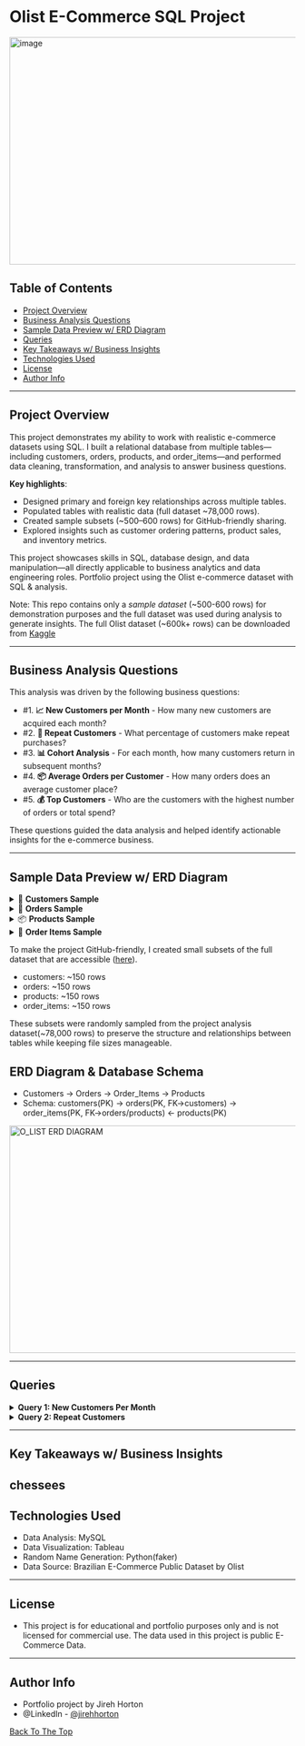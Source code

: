 # Olist E-Commerce SQL Project
<img width="1400" height="400" alt="image" src="https://github.com/user-attachments/assets/202c3dd2-74e4-436a-8c24-8083542994a1" />

## Table of Contents
- [Project Overview](#project-overview)
- [Business Analysis Questions](#Business-Analysis-Questions)
- [Sample Data Preview w/ ERD Diagram](#Sample-Data-Preview-w-ERD-Diagram)
- [Queries](#Queries)
- [Key Takeaways w/ Business Insights](#Key-Takeaways-w-Business-Insights)
- [Technologies Used](#technologies-used)
- [License](#license)
- [Author Info](#author-info)


---
## Project Overview
This project demonstrates my ability to work with realistic e-commerce datasets using SQL. I built a relational database from multiple tables—including customers, orders, products, and order_items—and performed data cleaning, transformation, and analysis to answer business questions.

__Key highlights__:
- Designed primary and foreign key relationships across multiple tables.
- Populated tables with realistic data (full dataset ~78,000 rows).
- Created sample subsets (~500–600 rows) for GitHub-friendly sharing.
- Explored insights such as customer ordering patterns, product sales, and inventory metrics.

This project showcases skills in SQL, database design, and data manipulation—all directly applicable to business analytics and data engineering roles.
Portfolio project using the Olist e-commerce dataset with SQL &amp; analysis.

Note: 
This repo contains only a *sample dataset* (~500-600 rows) for demonstration purposes and the full dataset was used during analysis to generate insights.
The full Olist dataset (~600k+ rows) can be downloaded from [Kaggle](https://www.kaggle.com/datasets/olistbr/brazilian-ecommerce)

---
## Business Analysis Questions
This analysis was driven by the following business questions:

- #1. __📈 New Customers per Month__ - How many new customers are acquired each month?
- #2. __🔁 Repeat Customers__ - What percentage of customers make repeat purchases?
- #3. __📊 Cohort Analysis__ - For each month, how many customers return in subsequent months?
- #4. __📦 Average Orders per Customer__ - How many orders does an average customer place?
- #5. __💰 Top Customers__ - Who are the customers with the highest number of orders or total spend?

These questions guided the data analysis and helped identify actionable insights for the e-commerce business.

---
## Sample Data Preview w/ ERD Diagram

<details> <summary>👤 <b>Customers Sample</b></summary>
	
| customer_id | customer_unique_id | city           | state |
| ----------- | ------------------ | -------------- | ----- |
| c001        | u001               | São Paulo      | SP    |
| c002        | u002               | Rio de Janeiro | RJ    |
| c003        | u003               | Belo Horizonte | MG    |

</details>

<details> <summary>🧾 <b>Orders Sample</b></summary>
	
| order_id | customer_id | order_status | order_purchase_timestamp |
| -------- | ----------- | ------------ | ------------------------ |
| o001     | c001        | delivered    | 2017-10-02 10:56:33      |
| o002     | c002        | shipped      | 2017-10-03 13:22:11      |
| o003     | c003        | delivered    | 2017-10-04 16:40:57      |

</details>

<details> <summary>📦 <b>Products Sample</b></summary>

| product_id | product_category | weight_grams | price  |
| ---------- | ---------------- | ------------ | ------ |
| p001       | electronics      | 1500         | 199.90 |
| p002       | furniture        | 4500         | 329.00 |
| p003       | toys             | 800          | 59.90  |

</details>

<details> <summary>🛒 <b>Order Items Sample</b></summary>

| order_item_id | order_id | product_id | price  | freight_value |
| ------------- | -------- | ---------- | ------ | ------------- |
| 1             | o001     | p001       | 199.90 | 20.00         |
| 2             | o002     | p002       | 329.00 | 35.00         |
| 3             | o003     | p003       | 59.90  | 10.00         |

</details>

To make the project GitHub-friendly, I created small subsets of the full dataset that are accessible ([here](https://github.com/JirehHorton/olist_project/tree/dcb8af4a4409156f6a013edc40643252729e2446/data)).

- customers: ~150 rows
- orders: ~150 rows
- products: ~150 rows
- order_items: ~150 rows

These subsets were randomly sampled from the project analysis dataset(~78,000 rows) to preserve the structure and relationships between tables while keeping file sizes manageable.
 
## ERD Diagram & Database Schema

- Customers → Orders → Order_Items → Products
- Schema: customers(PK) → orders(PK, FK→customers) → order_items(PK, FK→orders/products) ← products(PK)

<img width="600" height="400" alt="O_LIST ERD DIAGRAM" src="https://github.com/user-attachments/assets/95898861-559f-44f0-ad34-ec1f46c0da99" />

---

## Queries 
<details> <summary><strong>Query 1: New Customers Per Month</strong></summary>
	
```sql
SELECT DATE_FORMAT(first_order, "%Y-%m") AS first_month,
COUNT(DISTINCT customer_unique_id) AS new_customers
FROM ( 
	SELECT c.customer_unique_id,
		   MIN(order_delivered_customer_date) AS first_order
	FROM customers c
	JOIN orders o
		ON c.customer_unique_id = o.customer_unique_id
	WHERE order_status = 'delivered'
	GROUP BY customer_unique_id
) AS sub
GROUP BY first_month
ORDER BY first_month DESC; 
```

<img width="255" height="402" alt="NEW CUSTOMERS PER MONTH" src="https://github.com/user-attachments/assets/be01972e-f750-499e-949a-6a38a87d2824" />


**Insight:**

- NEED TO UPDATE THIS 

**Business Implication:**

- Helps guide marketing campaigns and allocate resources effectively.

</details> <details> <summary><strong>Query 2: Repeat Customers</strong></summary>

```sql
SELECT ROUND((COUNT(*) *100.0/ (SELECT COUNT(DISTINCT customer_id) FROM orders)),2)
	AS repeat_customer_percentage
FROM (
	SELECT customer_id, COUNT(order_id) AS count_oi FROM ORDERS
	GROUP BY customer_id) AS customer_orders
WHERE count_oi >= 2
;
```

<img width="207" height="50" alt="REPEAT CUSTOMER %" src="https://github.com/user-attachments/assets/91ebf279-8155-4211-87c2-23e95b5b10d8" />

**Insight:**
In this dataset, no customers placed more than one order. This indicates that:
- The dataset may only include each customer’s first order, or
- Repeat purchase behavior was not captured in the sample.

**Business Implication:**

Potential opportunities to implement loyalty programs or marketing campaigns to repeat customers to encourage repeat purchases
  
</details>

---

## Key Takeaways w/ Business Insights 

chessees
---

## Technologies Used
- Data Analysis: MySQL
- Data Visualization: Tableau
- Random Name Generation: Python(faker)
- Data Source: Brazilian E-Commerce Public Dataset by Olist

---
## License
- This project is for educational and portfolio purposes only and is not licensed for commercial use. The data used in this project is public E-Commerce Data.

---
## Author Info
- Portfolio project by Jireh Horton
- @LinkedIn - [@jirehhorton](https://www.linkedin.com/in/jirehhorton/)


[Back To The Top](#Olist-E-Commerce-SQL-Project)
